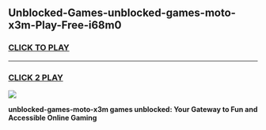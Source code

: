 
## Unblocked-Games-unblocked-games-moto-x3m-Play-Free-i68m0
<h3>
<a href="https://premium76.site?title=unblocked-games-moto-x3m&ref=23A">CLICK TO PLAY</a></h3>
<hr>

<h3>
<a href="https://premium76.site?title=unblocked-games-moto-x3m&ref=23A">CLICK 2 PLAY</a>
  
</h3>

<a href="https://premium76.site?title=unblocked-games-moto-x3m&ref=23A"><img src="https://clearcache.store/games.png"></a>


**unblocked-games-moto-x3m games unblocked: Your Gateway to Fun and Accessible Online Gaming**
